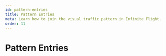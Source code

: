 ```yaml
---
id: pattern-entries
title: Pattern Entries
meta: Learn how to join the visual traffic pattern in Infinite Flight.
order: 11
---
```


# Pattern Entries